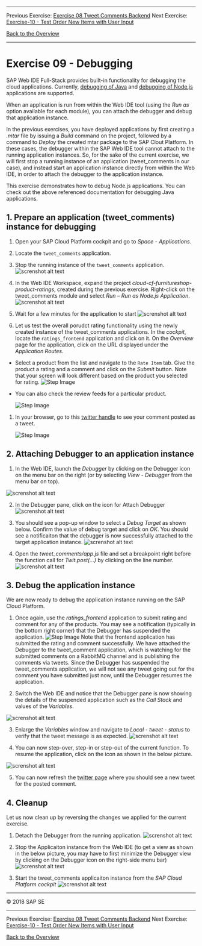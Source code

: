 - - - -
Previous Exercise: [Exercise 08 Tweet Comments Backend](../Exercise-08-Tweet-Comments-Backend) Next Exercise: [Exercise-10 - Test Order New Items with User Input](../Exercise-10-Test-Order-New-Items-with-User-Input)

[Back to the Overview](../README.md)
- - - -

# Exercise 09 - Debugging

SAP Web IDE Full-Stack provides built-in functionality for debugging the cloud applications. Currently, [debugging of Java](https://help.sap.com/viewer/825270ffffe74d9f988a0f0066ad59f0/CF/en-US/a0f95901ab6c46a0b16c92eb313c6b08.html?q=debugging) and [debugging of Node.js](https://help.sap.com/viewer/825270ffffe74d9f988a0f0066ad59f0/CF/en-US/af6cc561014f4763837be143a4173a0a.html?q=debugging) applications are supported.

When an application is run from within the Web IDE tool (using the _Run as_ option available for each module), you can attach the debugger and debug that application instance.

In the previous exercises, you have deployed applications by first creating a _.mtar_ file by issuing a _Build_ command on the project, followed by a command to _Deploy_ the created mtar package to the SAP Clout Platform. In these cases, the debugger within the SAP Web IDE tool cannot attach to the running application instances. So, for the sake of the current exercise, we will first stop a running instance of an application (tweet_comments in our case), and instead start an application instance directly from within the Web IDE, in order to attach the debugger to the application instance.

This exercise demonstrates how to debug Node.js applications.  You can check out the above referenced documentation for debugging Java applications.

## 1. Prepare an application (tweet_comments) instance for debugging
1. Open your SAP Cloud Platform cockpit and go to _Space - Applications_.

1. Locate the `tweet_comments` application.

1. Stop the running instance of the `tweet_comments` application.
![screnshot alt text](images/Stop_tweet_comments.jpg)

1. In the Web IDE Workspace, expand the project _cloud-cf-furnitureshop-product-ratings_, created during the previous exercise. Right-click on the tweet_comments module and select  _Run – Run as Node.js Application_.
![screnshot alt text](images/Run_as_NodejsApp.jpg)

1. Wait for a few minutes for the application to start
![screnshot alt text](images/RunningApp_in_WebIDE.jpg)

1. Let us test the overall porudct rating functionality using the newly created instance of the tweet_comments applications. In the _cockpit_, locate the `ratings_frontend` application and click on it. On the _Overview_ page for the application, click on the URL displayed under the _Application Routes_.

- Select a product from the list and navigate to the `Rate Item` tab. Give the product a rating and a comment and click on the _Submit_ button. Note that your screen will look different based on the product you selected for rating.
   ![Step Image](images/Exercise8_5-6_provide_rating.png)

 - You can also check the review feeds for a particular product.

   ![Step Image](images/Exercise8_5-6_check_comments.png)

1. In your browser, go to this [twitter handle](https://twitter.com/sapfurnishop) to see your comment posted as a tweet.

   ![Step Image](images/Exercise8_5-7_review_tweet.png)

## 2. Attaching Debugger to an application instance
1.	In the Web IDE, launch the _Debugger_ by clicking on the Debugger icon on the menu bar on the right (or by selecting _View - Debugger_ from the menu bar on top).


![screnshot alt text](images/Debugger_icon.jpg)

2.	In the Debugger pane, click on the icon for Attach Debugger
![screnshot alt text](images/Attach_Debugger.jpg)

3.	You should see a pop-up window to select a _Debug Target_ as shown below. Confirm the value of debug target and click on _OK_. You should see a notificaiton that the debugger is now successfully attached to the target application instance.
![screnshot alt text](images/Select_Debug_Target.jpg)

4. Open the _tweet_comments/app.js_ file and set a breakpoint right before the function call for _Twit.post(...)_ by clicking on the line number.
![screnshot alt text](images/Set_breakpoint.jpg)

## 3. Debug the application instance
We are now ready to debug the application instance running on the SAP Cloud Platform.
1.	Once again, use the _ratings_frontend_ application to submit rating and comment for any of the products.  You may see a notification (typically in the bottom right corner) that the Debugger has suspended the application.
  ![Step Image](images/Exercise8_5-6_provide_rating.png)
    Note that the frontend application has submitted the rating and comment successfully. We have attached the Debugger to the tweet_comment application, which is watching for the submitted comments on a RabbitMQ channel and is publishing the comments via tweets. Since the Debugger has suspended the tweet_comments application, we will not see any tweet going out for the comment you have submitted just now, until the Debugger resumes the application.

2.	Switch the Web IDE and notice that the Debugger pane is now showing the details of the suspended application such as the _Call Stack_ and values of the _Variables_.

  ![screnshot alt text](images/Debugger_View.jpg)

3.	Enlarge the _Variables_ window and navigate to _Local - tweet - status_ to verify that the tweet message is as expected.
  ![screnshot alt text](images/Variables_View.jpg)

4.	You can now step-over, step-in or step-out of the current function. To resume the application, click on the icon as shown in the below picture.
  
![screnshot alt text](images/Resume_Application.jpg)

5. You can now refresh the [twitter page](https://twitter.com/sapfurnishop) where you should see a new tweet for the posted comment. 

## 4. Cleanup
Let us now clean up by reversing the changes we applied for the current exercise.
1.	Detach the Debugger from the running application.
![screnshot alt text](images/Detach_Debugger.jpg)

2. Stop the Applicaiton instance from the Web IDE (to get a view as shown in the below picture, you may have to first minimize the Debugger view by clicking on the Debugger icon on the right-side menu bar)
![screnshot alt text](images/Stop_Application.jpg)

2. Start the tweet_comments applicaiton instance from the _SAP Cloud Platform cockpit_
![screnshot alt text](images/Start_tweet_comments_app.jpg)
- - - -
© 2018 SAP SE
- - - -
Previous Exercise: [Exercise 08 Tweet Comments Backend](../Exercise-08-Tweet-Comments-Backend) Next Exercise: [Exercise-10 - Test Order New Items with User Input](../Exercise-10-Test-Order-New-Items-with-User-Input)

[Back to the Overview](../README.md)

